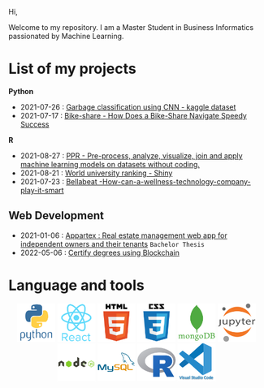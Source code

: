 Hi,

Welcome to my repository. I am a Master Student in Business Informatics passionated by Machine Learning. 

# List of my projects #


**Python**
  - 2021-07-26 : [Garbage classification using CNN - kaggle dataset](https://github.com/KesThav/Data_science_projects/tree/main/2021_07_26_Garbage_classification)
  - 2021-07-17 : [Bike-share - How Does a Bike-Share Navigate Speedy Success](https://github.com/KesThav/Data_analytics_case_studies/tree/main/2021_07_17_Bike_share)

**R**
- 2021-08-27 : [PPR - Pre-process, analyze, visualize, join and apply machine learning models on datasets without coding.](https://github.com/KesThav/pre_process_R)
- 2021-08-21 : [World university ranking - Shiny](https://github.com/KesThav/World_university_ranking_shiny)
- 2021-07-23 : [Bellabeat -How-can-a-wellness-technology-company-play-it-smart](https://github.com/KesThav/Data_analytics_case_studies/tree/main/2021_07_23_Bellabeat)

## **Web Development** ##

- 2021-01-06 : [Appartex : Real estate management web app for independent owners and their tenants](https://github.com/KesThav/Appartex) `Bachelor Thesis`
- 2022-05-06 : [Certify degrees using Blockchain](https://github.com/KesThav/UniCertify)

# Language and tools #
<p align="center">
<img src="https://raw.githubusercontent.com/devicons/devicon/9f4f5cdb393299a81125eb5127929ea7bfe42889/icons/python/python-original-wordmark.svg" alt="Python" height="75" > 
<img src="https://raw.githubusercontent.com/devicons/devicon/9f4f5cdb393299a81125eb5127929ea7bfe42889/icons/react/react-original-wordmark.svg" alt="ReactJS" height="75">
<img src="https://raw.githubusercontent.com/devicons/devicon/9f4f5cdb393299a81125eb5127929ea7bfe42889/icons/html5/html5-original-wordmark.svg" alt="HTML5" height="75">
<img src="https://raw.githubusercontent.com/devicons/devicon/9f4f5cdb393299a81125eb5127929ea7bfe42889/icons/css3/css3-original-wordmark.svg" alt="CSS3" height="75">
<img src="https://raw.githubusercontent.com/devicons/devicon/9f4f5cdb393299a81125eb5127929ea7bfe42889/icons/mongodb/mongodb-plain-wordmark.svg" alt="MongoDB" height="75">
<img src="https://raw.githubusercontent.com/devicons/devicon/9f4f5cdb393299a81125eb5127929ea7bfe42889/icons/jupyter/jupyter-original-wordmark.svg" alt="MongoDB" height="75">
<img src="https://raw.githubusercontent.com/devicons/devicon/9f4f5cdb393299a81125eb5127929ea7bfe42889/icons/nodejs/nodejs-original-wordmark.svg" alt="NodeJS" height="75">
<img src="https://raw.githubusercontent.com/devicons/devicon/9f4f5cdb393299a81125eb5127929ea7bfe42889/icons/mysql/mysql-original-wordmark.svg" alt="MySQL" height="75">
<img src="https://raw.githubusercontent.com/devicons/devicon/9f4f5cdb393299a81125eb5127929ea7bfe42889/icons/r/r-original.svg" alt="R" height="75">
<img src="https://raw.githubusercontent.com/devicons/devicon/9f4f5cdb393299a81125eb5127929ea7bfe42889/icons/vscode/vscode-original-wordmark.svg" alt="VSCode" height="75">
</p>
